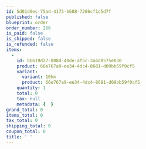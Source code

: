 ```yaml
---
id: 5d01d0ec-75ad-4175-b688-7286cf1c5d7f
published: false
blueprint: order
order_number: 266
is_paid: false
is_shipped: false
is_refunded: false
items:
  -
    id: bb619d27-808d-40de-af5c-3a4d8575e030
    product: 66e767a9-ee34-4dc4-8681-d09bb59f0cf5
    variant:
      variant: 10km
      product: 66e767a9-ee34-4dc4-8681-d09bb59f0cf5
    quantity: 1
    total: 0
    tax: null
    metadata: {  }
grand_total: 0
items_total: 0
tax_total: 0
shipping_total: 0
coupon_total: 0
title: ' '
---
```


